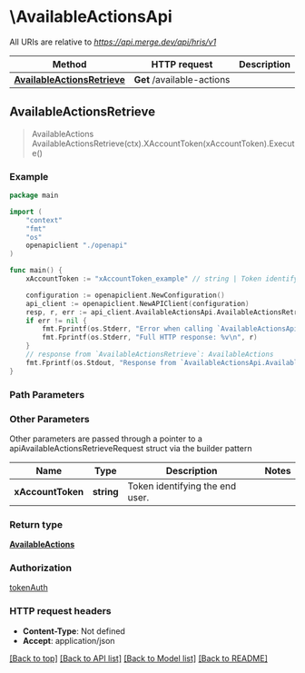 # \AvailableActionsApi

All URIs are relative to *https://api.merge.dev/api/hris/v1*

Method | HTTP request | Description
------------- | ------------- | -------------
[**AvailableActionsRetrieve**](AvailableActionsApi.md#AvailableActionsRetrieve) | **Get** /available-actions | 



## AvailableActionsRetrieve

> AvailableActions AvailableActionsRetrieve(ctx).XAccountToken(xAccountToken).Execute()





### Example

```go
package main

import (
    "context"
    "fmt"
    "os"
    openapiclient "./openapi"
)

func main() {
    xAccountToken := "xAccountToken_example" // string | Token identifying the end user.

    configuration := openapiclient.NewConfiguration()
    api_client := openapiclient.NewAPIClient(configuration)
    resp, r, err := api_client.AvailableActionsApi.AvailableActionsRetrieve(context.Background()).XAccountToken(xAccountToken).Execute()
    if err != nil {
        fmt.Fprintf(os.Stderr, "Error when calling `AvailableActionsApi.AvailableActionsRetrieve``: %v\n", err)
        fmt.Fprintf(os.Stderr, "Full HTTP response: %v\n", r)
    }
    // response from `AvailableActionsRetrieve`: AvailableActions
    fmt.Fprintf(os.Stdout, "Response from `AvailableActionsApi.AvailableActionsRetrieve`: %v\n", resp)
}
```

### Path Parameters



### Other Parameters

Other parameters are passed through a pointer to a apiAvailableActionsRetrieveRequest struct via the builder pattern


Name | Type | Description  | Notes
------------- | ------------- | ------------- | -------------
 **xAccountToken** | **string** | Token identifying the end user. | 

### Return type

[**AvailableActions**](AvailableActions.md)

### Authorization

[tokenAuth](../README.md#tokenAuth)

### HTTP request headers

- **Content-Type**: Not defined
- **Accept**: application/json

[[Back to top]](#) [[Back to API list]](../README.md#documentation-for-api-endpoints)
[[Back to Model list]](../README.md#documentation-for-models)
[[Back to README]](../README.md)

